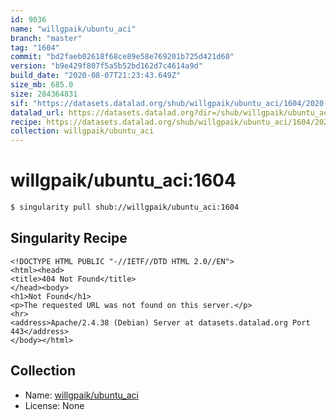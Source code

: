 ```yaml
---
id: 9036
name: "willgpaik/ubuntu_aci"
branch: "master"
tag: "1604"
commit: "bd2faeb02618f68ce89e58e769201b725d421d60"
version: "b9e429f807f5a5b52bd162d7c4614a9d"
build_date: "2020-08-07T21:23:43.649Z"
size_mb: 685.0
size: 284364831
sif: "https://datasets.datalad.org/shub/willgpaik/ubuntu_aci/1604/2020-08-07-bd2faeb0-b9e429f8/b9e429f807f5a5b52bd162d7c4614a9d.sif"
datalad_url: https://datasets.datalad.org?dir=/shub/willgpaik/ubuntu_aci/1604/2020-08-07-bd2faeb0-b9e429f8/
recipe: https://datasets.datalad.org/shub/willgpaik/ubuntu_aci/1604/2020-08-07-bd2faeb0-b9e429f8/Singularity
collection: willgpaik/ubuntu_aci
---
```


# willgpaik/ubuntu_aci:1604

```bash
$ singularity pull shub://willgpaik/ubuntu_aci:1604
```

## Singularity Recipe

```singularity
<!DOCTYPE HTML PUBLIC "-//IETF//DTD HTML 2.0//EN">
<html><head>
<title>404 Not Found</title>
</head><body>
<h1>Not Found</h1>
<p>The requested URL was not found on this server.</p>
<hr>
<address>Apache/2.4.38 (Debian) Server at datasets.datalad.org Port 443</address>
</body></html>
```

## Collection

 - Name: [willgpaik/ubuntu_aci](https://github.com/willgpaik/ubuntu_aci)
 - License: None

